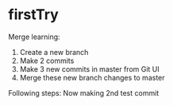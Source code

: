 # firstTry
Merge learning:
1. Create a new branch
2. Make 2 commits
3. Make 3 new commits in master from Git UI 
4. Merge these new branch changes to master

Following steps:
Now making 2nd test commit 
